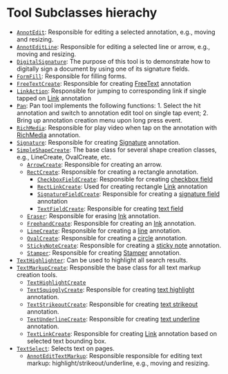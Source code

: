 
# Tool Subclasses hierachy

- [`AnnotEdit`](http://neon.pdftron.local:8000/www/qliu/android/api/reference/com/pdftron/pdf/tools/AnnotEdit.html): Responsible for editing a selected annotation, e.g., moving and resizing. 
- [`AnnotEditLine`](http://neon.pdftron.local:8000/www/qliu/android/api/reference/com/pdftron/pdf/tools/AnnotEditLine.html): Responsible for editing a selected line or arrow, e.g., moving and resizing. 
- [`DigitalSignature`](http://neon.pdftron.local:8000/www/qliu/android/api/reference/com/pdftron/pdf/tools/DigitalSignature.html): The purpose of this tool is to demonstrate how to digitally sign a document by using one of its signature fields. 
- [`FormFill`](http://neon.pdftron.local:8000/www/qliu/android/api/reference/com/pdftron/pdf/tools/FormFill.html): Responsible for filling forms. 
- [`FreeTextCreate`](http://neon.pdftron.local:8000/www/qliu/android/api/reference/com/pdftron/pdf/tools/FreeTextCreate.html): Responsible for creating [FreeText](https://www.pdftron.com/pdfnet/mobile/docs/Android/pdfnet/javadoc/reference/com/pdftron/pdf/annots/FreeText.html) annotation
- [`LinkAction`](http://neon.pdftron.local:8000/www/qliu/android/api/reference/com/pdftron/pdf/tools/LinkAction.html): Responsible for jumping to corresponding link if single tapped on [Link](https://www.pdftron.com/pdfnet/mobile/docs/Android/pdfnet/javadoc/reference/com/pdftron/pdf/annots/Link.html) annotation
- [`Pan`](http://neon.pdftron.local:8000/www/qliu/android/api/reference/com/pdftron/pdf/tools/Pan.html): Pan tool implements the following functions: 1. Select the hit annotation and switch to annotation edit tool on single tap event; 2. Bring up annotation creation menu upon long press event. 
- [`RichMedia`](http://neon.pdftron.local:8000/www/qliu/android/api/reference/com/pdftron/pdf/tools/RichMedia.html): Responsible for play video when tap on the annotation with [RichMedia](https://www.pdftron.com/pdfnet/mobile/docs/Android/pdfnet/javadoc/reference/com/pdftron/pdf/Annot.html#e_RichMedia) annotation.
- [`Signature`](http://neon.pdftron.local:8000/www/qliu/android/api/reference/com/pdftron/pdf/tools/Signature.html): Responsible for creating [Signature](https://www.pdftron.com/pdfnet/mobile/docs/Android/pdfnet/javadoc/reference/com/pdftron/pdf/Annot.html#e_Stamp) annotation. 
- [`SimpleShapeCreate`](http://neon.pdftron.local:8000/www/qliu/android/api/reference/com/pdftron/pdf/tools/SimpleShapeCreate.html): The base class for several shape creation classes, e.g., LineCreate, OvalCreate, etc. 
    - [`ArrowCreate`](http://neon.pdftron.local:8000/www/qliu/android/api/reference/com/pdftron/pdf/tools/ArrowCreate.html): 	Responsible for creating an arrow. 
    - [`RectCreate`](http://neon.pdftron.local:8000/www/qliu/android/api/reference/com/pdftron/pdf/tools/RectCreate.html): Responsible for creating a rectangle annotation. 
        - [`CheckboxFieldCreate`](http://neon.pdftron.local:8000/www/qliu/android/api/reference/com/pdftron/pdf/tools/CheckboxFieldCreate.html): Responsible for creating [checkbox field](https://www.pdftron.com/pdfnet/mobile/docs/Android/pdfnet/javadoc/reference/com/pdftron/pdf/Field.html#e_check)
        - [`RectLinkCreate`](http://neon.pdftron.local:8000/www/qliu/android/api/reference/com/pdftron/pdf/tools/RectLinkCreate.html): Used for creating rectangle [Link](https://www.pdftron.com/pdfnet/mobile/docs/Android/pdfnet/javadoc/reference/com/pdftron/pdf/annots/Link.html) annotation
        - [`SignatureFieldCreate`](http://neon.pdftron.local:8000/www/qliu/android/api/reference/com/pdftron/pdf/tools/SignatureFieldCreate.html): Responsible for creating a [signature field](https://www.pdftron.com/pdfnet/mobile/docs/Android/pdfnet/javadoc/reference/com/pdftron/pdf/Field.html#e_signature) annotation  
        - [`TextFieldCreate`](http://neon.pdftron.local:8000/www/qliu/android/api/reference/com/pdftron/pdf/tools/TextFieldCreate.html): 	Responsible for creating [text field](https://www.pdftron.com/pdfnet/mobile/docs/Android/pdfnet/javadoc/reference/com/pdftron/pdf/Field.html#e_textt) 
    - [`Eraser`](http://neon.pdftron.local:8000/www/qliu/android/api/reference/com/pdftron/pdf/tools/Eraser.html): 	Responsible for erasing [Ink](https://www.pdftron.com/pdfnet/mobile/docs/Android/pdfnet/javadoc/reference/com/pdftron/pdf/annots/Ink.html) annotation. 
    - [`FreehandCreate`](http://neon.pdftron.local:8000/www/qliu/android/api/reference/com/pdftron/pdf/tools/FreehandCreate.html): 	Responsible for creating an [Ink](https://www.pdftron.com/pdfnet/mobile/docs/Android/pdfnet/javadoc/reference/com/pdftron/pdf/annots/Ink.html) annotation. 
    - [`LineCreate`](http://neon.pdftron.local:8000/www/qliu/android/api/reference/com/pdftron/pdf/tools/LineCreate.html): 	Responsible for creating a [line](https://www.pdftron.com/pdfnet/mobile/docs/Android/pdfnet/javadoc/reference/com/pdftron/pdf/annots/Line.html) annotation. 
    - [`OvalCreate`](http://neon.pdftron.local:8000/www/qliu/android/api/reference/com/pdftron/pdf/tools/OvalCreate.html): 	Responsible for creating a [circle](https://www.pdftron.com/pdfnet/mobile/docs/Android/pdfnet/javadoc/reference/com/pdftron/pdf/annots/Circle.html) annotation. 
    - [`StickyNoteCreate`](http://neon.pdftron.local:8000/www/qliu/android/api/reference/com/pdftron/pdf/tools/StickyNoteCreate.html): Responsible for creating a [sticky note](https://www.pdftron.com/pdfnet/mobile/docs/Android/pdfnet/javadoc/reference/com/pdftron/pdf/annots/Text.html) annotation. 
    - [`Stamper`](http://neon.pdftron.local:8000/www/qliu/android/api/reference/com/pdftron/pdf/tools/Stamper.html): Responsible for creating [Stamper](https://www.pdftron.com/pdfnet/mobile/docs/Android/pdfnet/javadoc/reference/com/pdftron/pdf/Annot.html#e_Stamp) annotation. 
- [`TextHighlighter`](http://neon.pdftron.local:8000/www/qliu/android/api/reference/com/pdftron/pdf/tools/TextHighlighter.html): Can be used to highlight all search results. 
- [`TextMarkupCreate`](http://neon.pdftron.local:8000/www/qliu/android/api/reference/com/pdftron/pdf/tools/TextMarkupCreate.html): Responsible the base class for all text markup creation tools. 
    - [`TextHighlightCreate`](http://neon.pdftron.local:8000/www/qliu/android/api/reference/com/pdftron/pdf/tools/TextHighlightCreate.html)
    - [`TextSquigglyCreate`](http://neon.pdftron.local:8000/www/qliu/android/api/reference/com/pdftron/pdf/tools/TextSquigglyCreate.html): Responsible for creating [text highlight](https://www.pdftron.com/pdfnet/mobile/docs/Android/pdfnet/javadoc/reference/com/pdftron/pdf/annots/Highlight.html) annotation. 
    - [`TextStrikeoutCreate`](http://neon.pdftron.local:8000/www/qliu/android/api/reference/com/pdftron/pdf/tools/TextStrikeoutCreate.html): Responsible for creating [text strikeout](https://www.pdftron.com/pdfnet/mobile/docs/Android/pdfnet/javadoc/reference/com/pdftron/pdf/annots/StrikeOut.html) annotation. 
    - [`TextUnderlineCreate`](http://neon.pdftron.local:8000/www/qliu/android/api/reference/com/pdftron/pdf/tools/TextUnderlineCreate.html): Responsible for creating [text underline](https://www.pdftron.com/pdfnet/mobile/docs/Android/pdfnet/javadoc/reference/com/pdftron/pdf/annots/Underline.html) annotation. 
    - [`TextLinkCreate`](http://neon.pdftron.local:8000/www/qliu/android/api/reference/com/pdftron/pdf/tools/TextLinkCreate.html): Responsible for creating [Link](https://www.pdftron.com/pdfnet/mobile/docs/Android/pdfnet/javadoc/reference/com/pdftron/pdf/annots/Link.html) annotation based on selected text bounding box.
- [`TextSelect`](http://neon.pdftron.local:8000/www/qliu/android/api/reference/com/pdftron/pdf/tools/TextSelect.html): Selects text on pages. 
  - [`AnnotEditTextMarkup`](http://neon.pdftron.local:8000/www/qliu/android/api/reference/com/pdftron/pdf/tools/AnnotEditTextMarkup.html): Responsible responsible for editing text markup: highlight/strikeout/underline, e.g., moving and resizing. 







